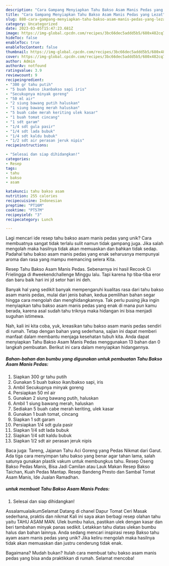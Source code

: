 ```yaml
---
description: "Cara Gampang Menyiapkan Tahu Bakso Asam Manis Pedas yang Lezat"
title: "Cara Gampang Menyiapkan Tahu Bakso Asam Manis Pedas yang Lezat"
slug: 880-cara-gampang-menyiapkan-tahu-bakso-asam-manis-pedas-yang-lezat
category: Uncategorized
date: 2023-03-05T15:47:23.681Z
image: https://img-global.cpcdn.com/recipes/3bc66dec5addd5b5/680x482cq70/tahu-bakso-asam-manis-pedas-foto-resep-utama.jpg
hideToc: false
enableToc: true
enableTocContent: false
thumbnail: https://img-global.cpcdn.com/recipes/3bc66dec5addd5b5/680x482cq70/tahu-bakso-asam-manis-pedas-foto-resep-utama.jpg
cover: https://img-global.cpcdn.com/recipes/3bc66dec5addd5b5/680x482cq70/tahu-bakso-asam-manis-pedas-foto-resep-utama.jpg
author: Admin
authorAv: notfound
ratingvalue: 3.9
reviewcount: 9
recipeingredient:
- "300 gr tahu putih"
- "5 buah bakso ikanbakso sapi iris"
- "Secukupnya minyak goreng"
- "50 ml air"
- "2 siung bawang putih haluskan"
- "1 siung bawang merah haluskan"
- "5 buah cabe merah keriting ulek kasar"
- "1 buah tomat cincang"
- "1 sdt garam"
- "1/4 sdt gula pasir"
- "1/4 sdt lada bubuk"
- "1/4 sdt kaldu bubuk"
- "1/2 sdt air perasan jeruk nipis"
recipeinstructions:

- "Selesai dan siap dihidangkan!"
categories:
- Resep
tags:
- tahu
- bakso
- asam

katakunci: tahu bakso asam 
nutrition: 255 calories
recipecuisine: Indonesian
preptime: "PT16M"
cooktime: "PT57M"
recipeyield: "3"
recipecategory: Lunch

---
```





Lagi mencari ide resep tahu bakso asam manis pedas yang unik? Cara membuatnya sangat tidak terlalu sulit namun tidak gampang juga. Jika salah mengolah maka hasilnya tidak akan memuaskan dan bahkan tidak sedap. Padahal tahu bakso asam manis pedas yang enak seharusnya mempunyai aroma dan rasa yang mampu memancing selera Kita.





Resep Tahu Bakso Asam Manis Pedas. Sebenarnya ini hasil Recook Ci Frielingga di #weekendchallenge Minggu lalu. Tapi karena hp tiba-tiba eror dan baru baik hari ini jd setor hari ini deh.

Banyak hal yang sedikit banyak mempengaruhi kualitas rasa dari tahu bakso asam manis pedas, mulai dari jenis bahan, kedua pemilihan bahan segar hingga cara mengolah dan menghidangkannya. Tak perlu pusing jika ingin menyiapkan tahu bakso asam manis pedas yang enak di mana pun kamu berada, karena asal sudah tahu triknya maka hidangan ini bisa menjadi suguhan istimewa.






Nah, kali ini kita coba, yuk, kreasikan tahu bakso asam manis pedas sendiri di rumah. Tetap dengan bahan yang sederhana, sajian ini dapat memberi manfaat dalam membantu menjaga kesehatan tubuh kita. Anda dapat menyiapkan Tahu Bakso Asam Manis Pedas menggunakan 13 bahan dan 0 langkah pembuatan. Berikut ini cara dalam menyiapkan hidangannya.

<!--inarticleads1-->

##### Bahan-bahan dan bumbu yang digunakan untuk pembuatan Tahu Bakso Asam Manis Pedas:

1. Siapkan 300 gr tahu putih
1. Gunakan 5 buah bakso ikan/bakso sapi, iris
1. Ambil Secukupnya minyak goreng
1. Persiapkan 50 ml air
1. Gunakan 2 siung bawang putih, haluskan
1. Ambil 1 siung bawang merah, haluskan
1. Sediakan 5 buah cabe merah keriting, ulek kasar
1. Gunakan 1 buah tomat, cincang
1. Siapkan 1 sdt garam
1. Persiapkan 1/4 sdt gula pasir
1. Siapkan 1/4 sdt lada bubuk
1. Siapkan 1/4 sdt kaldu bubuk
1. Siapkan 1/2 sdt air perasan jeruk nipis


Baca juga: Tareng, Jajanan Tahu Aci Goreng yang Pedas Nikmat dari Garut. Ada tiga cara menyimpan tahu bakso yang benar agar tahan lama, salah satunya gunakan plastik vakum untuk membungkus tahu. Resep Oseng Bakso Pedas Manis, Bisa Jadi Camilan atau Lauk Makan Resep Bakso Taichan, Kuah Pedas Mantap. Resep Bandeng Presto dan Sambal Tomat Asam Manis, Ide Jualan Ramadhan. 

<!--inarticleads2-->

#####  untuk membuat Tahu Bakso Asam Manis Pedas:


1. Selesai dan siap dihidangkan!

AssalamualaikumSelamat Datang di chanel Dapur Tomat Ceri Masak sederhana, praktis dan nikmat Kali ini saya akan berbagi resep olahan tahu yaitu TAHU ASAM MAN. Ulek bumbu halus, pastikan ulek dengan kasar dan beri tambahan minyak panas sedikit. Letakkan tahu diatas ulekan bumbu halus dan bahan lainnya. Anda sedang mencari inspirasi resep Bakso tahu ayam asam manis pedas yang unik? Jika keliru mengolah maka hasilnya tidak akan memuaskan dan justru cenderung tidak enak. 

Bagaimana? Mudah bukan? Itulah cara membuat tahu bakso asam manis pedas yang bisa anda praktikkan di rumah. Selamat mencoba!
